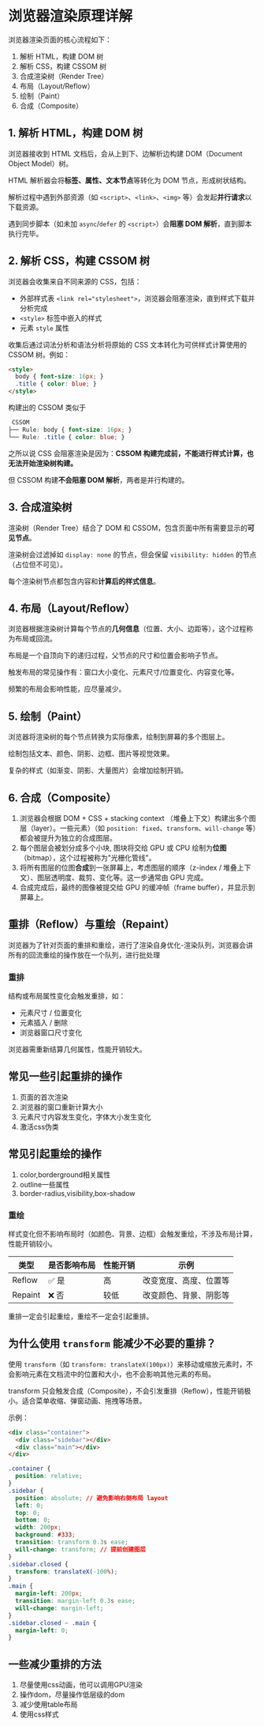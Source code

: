 # 浏览器渲染原理详解

浏览器渲染页面的核心流程如下：

1. 解析 HTML，构建 DOM 树
2. 解析 CSS，构建 CSSOM 树
3. 合成渲染树（Render Tree）
4. 布局（Layout/Reflow）
5. 绘制（Paint）
6. 合成（Composite）

## 1. 解析 HTML，构建 DOM 树

浏览器接收到 HTML 文档后，会从上到下、边解析边构建 DOM（Document Object Model）树。

HTML 解析器会将**标签、属性、文本节点**等转化为 DOM 节点，形成树状结构。

解析过程中遇到外部资源（如 `<script>`、`<link>`、`<img>` 等）会发起**并行请求**以下载资源。

遇到同步脚本（如未加 `async`/`defer` 的 `<script>`）会**阻塞 DOM 解析**，直到脚本执行完毕。

## 2. 解析 CSS，构建 CSSOM 树

浏览器会收集来自不同来源的 CSS，包括：

- 外部样式表 `<link rel="stylesheet">`，浏览器会阻塞渲染，直到样式下载并分析完成
- `<style>` 标签中嵌入的样式
- 元素 `style` 属性

收集后通过词法分析和语法分析将原始的 CSS 文本转化为可供样式计算使用的 CSSOM 树。例如：

```html
<style>
  body { font-size: 16px; }
  .title { color: blue; }
</style>
```

构建出的 CSSOM 类似于

```css
 CSSOM
├── Rule: body { font-size: 16px; }
└── Rule: .title { color: blue; }
```

之所以说 CSS 会阻塞渲染是因为：**CSSOM 构建完成前，不能进行样式计算，也无法开始渲染树构建。**

但 CSSOM 构建**不会阻塞 DOM 解析**，两者是并行构建的。


## 3. 合成渲染树

渲染树（Render Tree）结合了 DOM 和 CSSOM，包含页面中所有需要显示的**可见节点**。

渲染树会过滤掉如 `display: none` 的节点，但会保留 `visibility: hidden` 的节点（占位但不可见）。

每个渲染树节点都包含内容和**计算后的样式信息**。

## 4. 布局（Layout/Reflow）

浏览器根据渲染树计算每个节点的**几何信息**（位置、大小、边距等），这个过程称为布局或回流。

布局是一个自顶向下的递归过程，父节点的尺寸和位置会影响子节点。

触发布局的常见操作有：窗口大小变化、元素尺寸/位置变化、内容变化等。

频繁的布局会影响性能，应尽量减少。

## 5. 绘制（Paint）

浏览器将渲染树的每个节点转换为实际像素，绘制到屏幕的多个图层上。

绘制包括文本、颜色、阴影、边框、图片等视觉效果。

复杂的样式（如渐变、阴影、大量图片）会增加绘制开销。

## 6. 合成（Composite）

1. 浏览器会根据 DOM + CSS + stacking context （堆叠上下文）构建出多个图层（layer）。一些元素）（如 `position: fixed`、`transform`、`will-change` 等）都会被提升为独立的合成图层。
2. 每个图层会被划分成多个小块, 图块将交给 GPU 或 CPU 绘制为**位图**（bitmap），这个过程被称为"光栅化管线"。
3. 将所有图层的位图**合成**到一张屏幕上，考虑图层的顺序（z-index / 堆叠上下文）、图层透明度、裁剪、变化等。这一步通常由 GPU 完成。
4. 合成完成后，最终的图像被提交给 GPU 的缓冲帧（frame buffer），并显示到屏幕上。


## 重排（Reflow）与重绘（Repaint）
 浏览器为了针对页面的重排和重绘，进行了渲染自身优化-渲染队列，浏览器会讲所有的回流重绘的操作放在一个队列，进行批处理
### 重排

结构或布局属性变化会触发重排，如：

- 元素尺寸 / 位置变化
- 元素插入 / 删除
- 浏览器窗口尺寸变化

浏览器需重新结算几何属性，性能开销较大。

## 常见一些引起重排的操作

1. 页面的首次渲染
2. 浏览器的窗口重新计算大小
3. 元素尺寸内容发生变化，字体大小发生变化
4. 激活css伪类

## 常见引起重绘的操作

1. color,borderground相关属性
2. outline一些属性
3. border-radius,visibility,box-shadow

### 重绘

样式变化但不影响布局时（如颜色、背景、边框）会触发重绘，不涉及布局计算，性能开销较小。

| 类型      | 是否影响布局 | 性能开销 | 示例          |
| ------- | ------ | ---- | ----------- |
| Reflow  | ✅ 是    | 高    | 改变宽度、高度、位置等 |
| Repaint | ❌ 否    | 较低   | 改变颜色、背景、阴影等 |

重排一定会引起重绘，重绘不一定会引起重排。

## 为什么使用 `transform` 能减少不必要的重排？

使用 `transform`（如 `transform: translateX(100px)`）来移动或缩放元素时，不会影响元素在文档流中的位置和大小，也不会影响其他元素的布局。

transform 只会触发合成（Composite），不会引发重排（Reflow），性能开销极小。适合菜单收缩、弹窗动画、拖拽等场景。

示例：

```html
<div class="container">
  <div class="sidebar"></div>
  <div class="main"></div>
</div>
```

```css
.container {
  position: relative;
}
.sidebar {
  position: absolute; // 避免影响右侧布局 layout
  left: 0;
  top: 0;
  bottom: 0;
  width: 200px;
  background: #333;
  transition: transform 0.3s ease;
  will-change: transform; // 提前创建图层
}
.sidebar.closed {
  transform: translateX(-100%);
}
.main {
  margin-left: 200px;
  transition: margin-left 0.3s ease;
  will-change: margin-left;
}
.sidebar.closed ~ .main {
  margin-left: 0;
}
```
## 一些减少重排的方法
1. 尽量使用css动画，他可以调用GPU渲染
2. 操作dom，尽量操作低层级的dom
3. 减少使用table布局
4. 使用css样式 